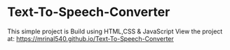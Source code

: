 # Text-To-Speech-Converter
This simple project is Build using HTML,CSS &amp; JavaScript
View the project at: https://mrinal540.github.io/Text-To-Speech-Converter
